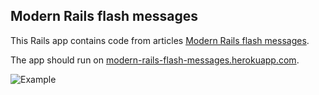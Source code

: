 ## Modern Rails flash messages

This Rails app contains code from articles [Modern Rails flash messages](https://dev.to/citronak/series/8559). 

The app should run on [modern-rails-flash-messages.herokuapp.com](https://modern-rails-flash-messages.herokuapp.com/).

![Example](https://dev-to-uploads.s3.amazonaws.com/i/3p2sp78pute2vimhj5ui.gif)
